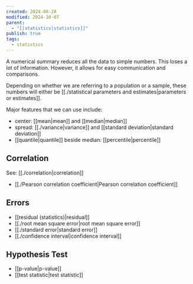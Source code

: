 ```yaml
---
created: 2024-08-28
modified: 2024-10-07
parent:
  - "[[statistics|statistics]]"
publish: true
tags:
  - statistics
---
```

A numerical summary reduces all the data to simple numbers. This loses a lot of information. However, it allows for easy communication and comparisons.

Depending on whether we are referring to a population or a sample, these numbers will either be [[./statistical parameters and estimates|parameters or estimates]].

Major features that we can use include:
- center: [[mean|mean]] and [[median|median]]
- spread: [[./variance|variance]] and [[standard deviation|standard deviation]]
- [[quantile|quantile]] beside median: [[percentile|percentile]]

## Correlation
See: [[./correlation|correlation]]
- [[./Pearson correlation coefficient|Pearson correlation coefficient]]

## Errors
- [[residual (statistics)|residual]]
- [[./root mean square error|root mean square error]]
- [[./standard error|standard error]]
- [[./confidence interval|confidence interval]]

## Hypothesis Test
- [[p-value|p-value]]
- [[test statistic|test statistic]]